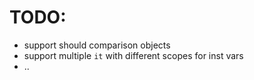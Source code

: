 # TODO:

- support should comparison objects
- support multiple `it` with different scopes for inst vars
- ..
